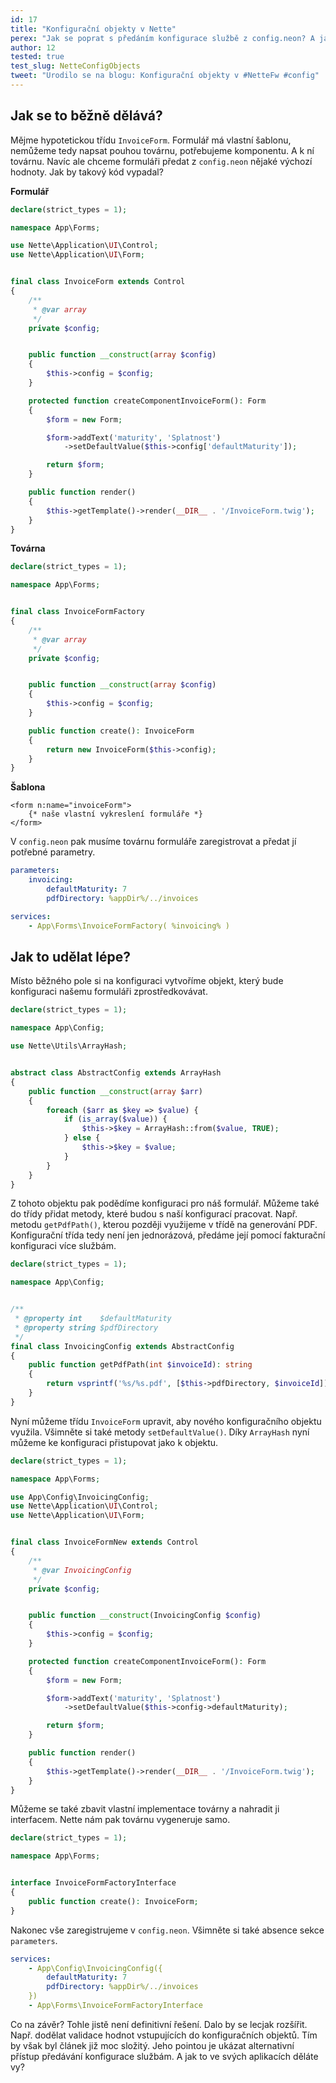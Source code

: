 ```yaml
---
id: 17
title: "Konfigurační objekty v Nette"
perex: "Jak se poprat s předáním konfigurace službě z config.neon? A jak k tomu využít Nette DI?"
author: 12
tested: true
test_slug: NetteConfigObjects
tweet: "Urodilo se na blogu: Konfigurační objekty v #NetteFw #config"
---
```


## Jak se to běžně dělává?

Mějme hypotetickou třídu `InvoiceForm`. Formulář má vlastní šablonu, nemůžeme
tedy napsat pouhou továrnu, potřebujeme komponentu. A k ní továrnu. Navíc ale
chceme formuláři předat z `config.neon` nějaké výchozí hodnoty. Jak by takový
kód vypadal?

**Formulář**
```php
declare(strict_types = 1);

namespace App\Forms;

use Nette\Application\UI\Control;
use Nette\Application\UI\Form;


final class InvoiceForm extends Control
{
    /**
     * @var array
     */
    private $config;


    public function __construct(array $config)
    {
        $this->config = $config;
    }

    protected function createComponentInvoiceForm(): Form
    {
        $form = new Form;

        $form->addText('maturity', 'Splatnost')
            ->setDefaultValue($this->config['defaultMaturity']);

        return $form;
    }

    public function render()
    {
        $this->getTemplate()->render(__DIR__ . '/InvoiceForm.twig');
    }
}
```

**Továrna**
```php
declare(strict_types = 1);

namespace App\Forms;


final class InvoiceFormFactory
{
    /**
     * @var array
     */
    private $config;


    public function __construct(array $config)
    {
        $this->config = $config;
    }

    public function create(): InvoiceForm
    {
        return new InvoiceForm($this->config);
    }
}
```

**Šablona**
```smarty
<form n:name="invoiceForm">
    {* naše vlastní vykreslení formuláře *}
</form>
```

V `config.neon` pak musíme továrnu formuláře zaregistrovat a předat jí potřebné parametry.

```yaml
parameters:
    invoicing:
        defaultMaturity: 7
        pdfDirectory: %appDir%/../invoices

services:
    - App\Forms\InvoiceFormFactory( %invoicing% )
```

## Jak to udělat lépe?

Místo běžného pole si na konfiguraci vytvoříme objekt, který bude konfiguraci
našemu formuláři zprostředkovávat.

```php
declare(strict_types = 1);

namespace App\Config;

use Nette\Utils\ArrayHash;


abstract class AbstractConfig extends ArrayHash
{
    public function __construct(array $arr)
    {
        foreach ($arr as $key => $value) {
            if (is_array($value)) {
                $this->$key = ArrayHash::from($value, TRUE);
            } else {
                $this->$key = $value;
            }
        }
    }
}
```

Z tohoto objektu pak podědíme konfiguraci pro náš formulář. Můžeme také do třídy
přidat metody, které budou s naší konfigurací pracovat. Např. metodu `getPdfPath()`,
kterou později využijeme v třídě na generování PDF. Konfigurační třída tedy není
jen jednorázová, předáme její pomocí fakturační konfiguraci více službám.

```php
declare(strict_types = 1);

namespace App\Config;


/**
 * @property int    $defaultMaturity
 * @property string $pdfDirectory
 */
final class InvoicingConfig extends AbstractConfig
{
    public function getPdfPath(int $invoiceId): string
    {
        return vsprintf('%s/%s.pdf', [$this->pdfDirectory, $invoiceId]);
    }
}
```

Nyní můžeme třídu `InvoiceForm` upravit, aby nového konfiguračního objektu
využila. Všimněte si také metody `setDefaultValue()`. Díky `ArrayHash` nyní
můžeme ke konfiguraci přistupovat jako k objektu.

```php
declare(strict_types = 1);

namespace App\Forms;

use App\Config\InvoicingConfig;
use Nette\Application\UI\Control;
use Nette\Application\UI\Form;


final class InvoiceFormNew extends Control
{
    /**
     * @var InvoicingConfig
     */
    private $config;


    public function __construct(InvoicingConfig $config)
    {
        $this->config = $config;
    }

    protected function createComponentInvoiceForm(): Form
    {
        $form = new Form;

        $form->addText('maturity', 'Splatnost')
            ->setDefaultValue($this->config->defaultMaturity);

        return $form;
    }

    public function render()
    {
        $this->getTemplate()->render(__DIR__ . '/InvoiceForm.twig');
    }
}
```

Můžeme se také zbavit vlastní implementace továrny a nahradit ji interfacem.
Nette nám pak továrnu vygeneruje samo.

```php
declare(strict_types = 1);

namespace App\Forms;


interface InvoiceFormFactoryInterface
{
    public function create(): InvoiceForm;
}
```

Nakonec vše zaregistrujeme v `config.neon`. Všimněte si také absence sekce `parameters`.

```yaml
services:
    - App\Config\InvoicingConfig({
        defaultMaturity: 7
        pdfDirectory: %appDir%/../invoices
    })
    - App\Forms\InvoiceFormFactoryInterface
```

Co na závěr? Tohle jistě není definitivní řešení. Dalo by se lecjak rozšířit.
Např. dodělat validace hodnot vstupujících do konfiguračních objektů. Tím by
však byl článek již moc složitý. Jeho pointou je ukázat alternativní přístup
předávání konfigurace službám. A jak to ve svých aplikacích děláte vy?
